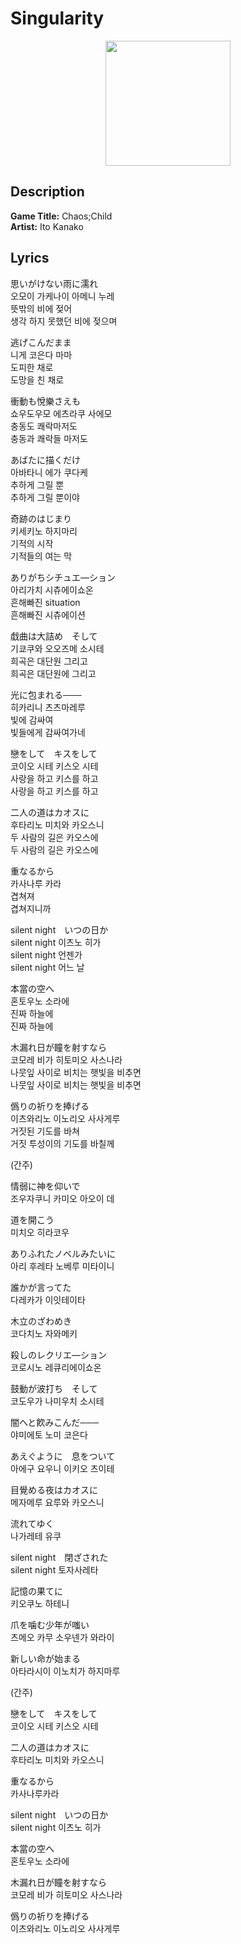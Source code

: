 # **Singularity**

<div style="text-align: center;">
    <img src="http://image.genie.co.kr/Y/IMAGE/IMG_ALBUM/081/110/851/81110851_1539165146087_1_600x600.JPG" width=200 height=200>
</div>

## **Description**
**Game Title:** Chaos;Child  
**Artist:** Ito Kanako

## **Lyrics**

思いがけない雨に濡れ  
오모이 가케나이 아메니 누레  
뜻밖의 비에 젖어  
생각 하지 못했던 비에 젖으며  
  
逃げこんだまま  
니게 코은다 마마  
도피한 채로  
도망을 친 채로  

衝動も悅樂さえも  
쇼우도우모 에츠라쿠 사에모  
충동도 쾌락마저도  
충동과 쾌락들 마저도  

あばたに描くだけ  
아바타니 에가 쿠다케  
추하게 그릴 뿐  
추하게 그릴 뿐이야  

奇跡のはじまり  
키세키노 하지마리  
기적의 시작  
기적들의 여는 막  

ありがちシチュエ―ション  
아리가치 시츄에이쇼온  
흔해빠진 situation  
흔해빠진 시츄에이션  

戱曲は大詰め　そして  
기쿄쿠와 오오즈메 소시테  
희곡은 대단원 그리고  
희곡은 대단원에 그리고  

光に包まれる───  
히카리니 츠츠마레루  
빛에 감싸여  
빛들에게 감싸여가네  

戀をして　キスをして  
코이오 시테 키스오 시테  
사랑을 하고 키스를 하고  
사랑을 하고 키스를 하고  

二人の道はカオスに  
후타리노 미치와 카오스니  
두 사람의 길은 카오스에  
두 사람의 길은 카오스에  

重なるから  
카사나루 카라  
겹쳐져  
겹쳐지니까  

silent night　いつの日か  
silent night 이츠노 히가  
silent night 언젠가  
silent night 어느 날  

本當の空へ  
혼토우노 소라에  
진짜 하늘에  
진짜 하늘에  

木漏れ日が瞳を射すなら  
코모레 비가 히토미오 사스나라  
나뭇잎 사이로 비치는 햇빛을 비추면  
나뭇잎 사이로 비치는 햇빛을 비추면  

僞りの祈りを捧げる  
이츠와리노 이노리오 사사게루  
거짓된 기도를 바쳐  
거짓 투성이의 기도를 바칠께  

(간주)

情弱に神を仰いで  
조우자쿠니 카미오 아오이 데  

道を開こう  
미치오 히라코우  

ありふれたノベルみたいに  
아리 후레타 노베루 미타이니

誰かが言ってた  
다레카가 이잇테이타

木立のざわめき  
코다치노 자와메키  

殺しのレクリエ―ション  
코로시노 레큐리에이쇼온  

鼓動が波打ち　そして  
코도우가 나미우치 소시테  

闇へと飮みこんだ───  
야미에토 노미 코은다  

あえぐように　息をついて  
아에구 요우니 이키오 츠이테  

目覺める夜はカオスに  
메자메루 요루와 카오스니  

流れてゆく  
나가레테 유쿠  

silent night　閉ざされた  
silent night 토자사레타  

記憶の果てに  
키오쿠노 하테니  

爪を噛む少年が嗤い  
츠메오 카무 소우넨가 와라이  

新しい命が始まる  
아타라시이 이노치가 하지마루  

(간주)  

戀をして　キスをして  
코이오 시테 키스오 시테  

二人の道はカオスに  
후타리노 미치와 카오스니  

重なるから  
카사나루카라

silent night　いつの日か  
silent night 이츠노 히가

本當の空へ  
혼토우노 소라에

木漏れ日が瞳を射すなら  
코모레 비가 히토미오 사스나라  

僞りの祈りを捧げる  
이츠와리노 이노리오 사사게루
